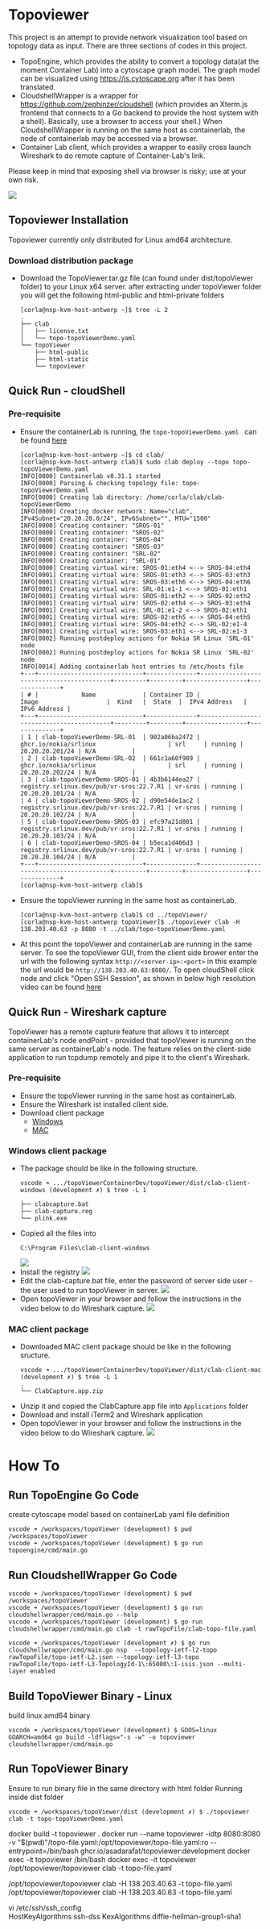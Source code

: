 
# Topoviewer
This project is an attempt to provide network visualization tool based on topology data as input.
There are three sections of codes in this project.
- TopoEngine, which provides the ability to convert a topology data(at the moment Container Lab) into a cytoscape graph model. The graph model can be visualized using https://js.cytoscape.org after it has been translated.
- CloudshellWrapper is a wrapper for https://github.com/zephinzer/cloudshell (which provides an Xterm.js frontend that connects to a Go backend to provide the host system with a shell). Basically, use a browser to access your shell.) When CloudshellWrapper is running on the same host as containerlab, the node of containerlab may be accessed via a browser.
- Container Lab client, which provides a wrapper to easily cross launch Wireshark to do remote capture of Container-Lab's link.

Please keep in mind that exposing shell via browser is risky; use at your own risk.

![](https://github.com/asadarafat/topoViewer/blob/development/docs/topoViewer.gif)


## Topoviewer Installation
Topoviewer currently only distributed for Linux amd64 architecture.

### Download distribution package
- Download the TopoViewer.tar.gz file (can found under dist/topoViewer folder) to your Linux x64 server.
after extracting under topoViewer folder you will get the following html-public and html-private folders

    ```Shell
    [corla@nsp-kvm-host-antwerp ~]$ tree -L 2
    .
    ├── clab
    │   ├── license.txt
    │   └── topo-topoViewerDemo.yaml
    └── topoViewer
        ├── html-public
        ├── html-static
        └── topoviewer
    ```

## Quick Run - cloudShell
### Pre-requisite
- Ensure the containerLab is running, the ``topo-topoViewerDemo.yaml `` can be found [here](https://github.com/asadarafat/topoViewer/blob/development/rawTopoFile/topo-topoViewerDemo.yaml "here")
    ```Shell
    [corla@nsp-kvm-host-antwerp ~]$ cd clab/
    [corla@nsp-kvm-host-antwerp clab]$ sudo clab deploy --topo topo-topoViewerDemo.yaml 
    INFO[0000] Containerlab v0.31.1 started                 
    INFO[0000] Parsing & checking topology file: topo-topoViewerDemo.yaml 
    INFO[0000] Creating lab directory: /home/corla/clab/clab-topoViewerDemo 
    INFO[0000] Creating docker network: Name="clab", IPv4Subnet="20.20.20.0/24", IPv6Subnet="", MTU="1500" 
    INFO[0000] Creating container: "SROS-01"                
    INFO[0000] Creating container: "SROS-02"                
    INFO[0000] Creating container: "SROS-04"                
    INFO[0000] Creating container: "SROS-03"                
    INFO[0000] Creating container: "SRL-02"                 
    INFO[0000] Creating container: "SRL-01"                 
    INFO[0000] Creating virtual wire: SROS-01:eth4 <--> SROS-04:eth4 
    INFO[0001] Creating virtual wire: SROS-01:eth3 <--> SROS-03:eth3 
    INFO[0001] Creating virtual wire: SROS-03:eth6 <--> SROS-04:eth6 
    INFO[0001] Creating virtual wire: SRL-01:e1-1 <--> SROS-01:eth1 
    INFO[0001] Creating virtual wire: SROS-01:eth2 <--> SROS-02:eth2 
    INFO[0001] Creating virtual wire: SROS-02:eth4 <--> SROS-03:eth4 
    INFO[0001] Creating virtual wire: SRL-01:e1-2 <--> SROS-02:eth1 
    INFO[0001] Creating virtual wire: SROS-02:eth5 <--> SROS-04:eth5 
    INFO[0001] Creating virtual wire: SROS-04:eth2 <--> SRL-02:e1-4 
    INFO[0001] Creating virtual wire: SROS-03:eth1 <--> SRL-02:e1-3 
    INFO[0002] Running postdeploy actions for Nokia SR Linux 'SRL-01' node 
    INFO[0002] Running postdeploy actions for Nokia SR Linux 'SRL-02' node 
    INFO[0014] Adding containerlab host entries to /etc/hosts file 
    +---+-----------------------------+--------------+------------------------------------------+---------+---------+-----------------+--------------+
    | # |            Name             | Container ID |                  Image                   |  Kind   |  State  |  IPv4 Address   | IPv6 Address |
    +---+-----------------------------+--------------+------------------------------------------+---------+---------+-----------------+--------------+
    | 1 | clab-topoViewerDemo-SRL-01  | 902a06ba2472 | ghcr.io/nokia/srlinux                    | srl     | running | 20.20.20.201/24 | N/A          |
    | 2 | clab-topoViewerDemo-SRL-02  | 661c1a60f989 | ghcr.io/nokia/srlinux                    | srl     | running | 20.20.20.202/24 | N/A          |
    | 3 | clab-topoViewerDemo-SROS-01 | 4b3b6144ea27 | registry.srlinux.dev/pub/vr-sros:22.7.R1 | vr-sros | running | 20.20.20.101/24 | N/A          |
    | 4 | clab-topoViewerDemo-SROS-02 | d90e54de1ac2 | registry.srlinux.dev/pub/vr-sros:22.7.R1 | vr-sros | running | 20.20.20.102/24 | N/A          |
    | 5 | clab-topoViewerDemo-SROS-03 | efc97a21d801 | registry.srlinux.dev/pub/vr-sros:22.7.R1 | vr-sros | running | 20.20.20.103/24 | N/A          |
    | 6 | clab-topoViewerDemo-SROS-04 | b5eca1d406d3 | registry.srlinux.dev/pub/vr-sros:22.7.R1 | vr-sros | running | 20.20.20.104/24 | N/A          |
    +---+-----------------------------+--------------+------------------------------------------+---------+---------+-----------------+--------------+
    [corla@nsp-kvm-host-antwerp clab]$ 
    ```
- Ensure the topoViewer running in the same host as containerLab.
    ```Shell
    [corla@nsp-kvm-host-antwerp clab]$ cd ../topoViewer/
    [corla@nsp-kvm-host-antwerp topoViewer]$ ./topoviewer clab -H 138.203.40.63 -p 8080 -t ../clab/topo-topoViewerDemo.yaml
    ```

 - At this point the topoViewer and containerLab are running in the same server.
To see the topoViewer GUI, from the client side brower enter the url with the following syntax ``http://<server-ip>:<port>``
in this example the url would be ``http://138.203.40.63:8080/``. To open cloudShell click node and click "Open SSH Session", as shown in below high resolution video can be found [here](https://github.com/asadarafat/topoViewer/blob/development/docs/topoViewer.mp4 "here")

## Quick Run - Wireshark capture
TopoViewer has a remote capture feature that allows it to intercept containerLab's node endPoint - provided that topoViewer is running on the same server as containerLab's node.
The feature relies on the client-side application to run tcpdump remotely and pipe it to the client's Wireshark.

### Pre-requisite
- Ensure the topoViewer running in the same host as containerLab.
- Ensure the Wireshark ist installed client side.
- Download client package 
    - [Windows](https://github.com/asadarafat/topoViewer/tree/main/dist/clab-client-windows "here for windows") 
    - [MAC](https://github.com/asadarafat/topoViewer/tree/main/dist/clab-client-mac "here for MAC") 


### Windows client package
- The package should be like in the following structure.
    ```Shell
    vscode ➜ .../topoViewerContainerDev/topoViewer/dist/clab-client-windows (development ✗) $ tree -L 1

    ├── clabcapture.bat
    ├── clab-capture.reg
    └── plink.exe
    ```
- Copied all the files into
    ```Shell
    C:\Program Files\clab-client-windows
    ```
    ![](https://github.com/asadarafat/topoViewer/blob/development/docs/windows-client-package.png)
- Install the registry
    ![](https://github.com/asadarafat/topoViewer/blob/development/docs/windows-client-package-install-registry.png)
- Edit the clab-capture.bat file, enter the password of server side user - the user used to run topoViewer in server.
    ![](https://github.com/asadarafat/topoViewer/blob/development/docs/windows-client-package-edit-client-capture-bat-passord.png)
- Open topoViewer in your browser and follow the instructions in the video below to do Wireshark capture.
        ![](https://github.com/asadarafat/topoViewer/blob/development/docs/windows-client-package-edit-client-capture-wireshark.gif)


### MAC client package
- Downloaded MAC client package should be like in the following sructure.
    ```Shell
    vscode ➜ .../topoViewerContainerDev/topoViewer/dist/clab-client-mac (development ✗) $ tree -L 1
    .
    └── ClabCapture.app.zip
    ```
- Unzip it and copied the ClabCapture.app file into ``Applications`` folder
- Download and install iTerm2 and Wireshark application
 - Open topoViewer in your browser and follow the instructions in the video below to do Wireshark capture.
    ![](https://github.com/asadarafat/topoViewer/blob/development/docs/mac-client-package-edit-client-capture-wireshark.gif)


# How To 
## Run TopoEngine Go Code
create cytoscape model based on containerLab yaml file definition
```Shell
vscode ➜ /workspaces/topoViewer (development) $ pwd
/workspaces/topoViewer
vscode ➜ /workspaces/topoViewer (development) $ go run topoengine/cmd/main.go 
```

## Run CloudshellWrapper Go Code
```Shell
vscode ➜ /workspaces/topoViewer (development) $ pwd
/workspaces/topoViewer
vscode ➜ /workspaces/topoViewer (development) $ go run cloudshellwrapper/cmd/main.go --help
vscode ➜ /workspaces/topoViewer (development) $ go run cloudshellwrapper/cmd/main.go clab -t rawTopoFile/clab-topo-file.yaml 
```


```Shell
vscode ➜ /workspaces/topoViewer (development ✗) $ go run cloudshellwrapper/cmd/main.go nsp  --topology-ietf-l2-topo  rawTopoFile/topo-ietf-L2.json --topology-ietf-l3-topo rawTopoFile/topo-ietf-L3-TopologyId-1\:65000\:1-isis.json --multi-layer enabled
```


## Build TopoViewer Binary - Linux
build linux amd64 binary
```Shell
vscode ➜ /workspaces/topoViewer (development) $ GOOS=linux GOARCH=amd64 go build -ldflags="-s -w" -o topoviewer cloudshellwrapper/cmd/main.go 
```

## Run TopoViewer Binary 
Ensure to run binary file in the same directory with html folder
Running inside dist folder
```Shell
vscode ➜ /workspaces/topoViewer/dist (development ✗) $ ./topoviewer clab -t topo-topoViewerDemo.yaml  
```
docker build -t topoviewer .
docker run --name topoviewer -idtp 8080:8080 -v "$(pwd)"/topo-file.yaml:/opt/topoviewer/topo-file.yaml:ro \--entrypoint=/bin/bash ghcr.io/asadarafat/topoviewer:development
docker exec -it topoviewer /bin/bash
docker exec -it topoviewer /opt/topoviewer/topoviewer clab -t topo-file.yaml


/opt/topoviewer/topoviewer clab -H 138.203.40.63 -t topo-file.yaml
/opt/topoviewer/topoviewer clab -H 138.203.40.63 -t topo-file.yaml

vi /etc/ssh/ssh_config    
    HostKeyAlgorithms ssh-dss
    KexAlgorithms diffie-hellman-group1-sha1

